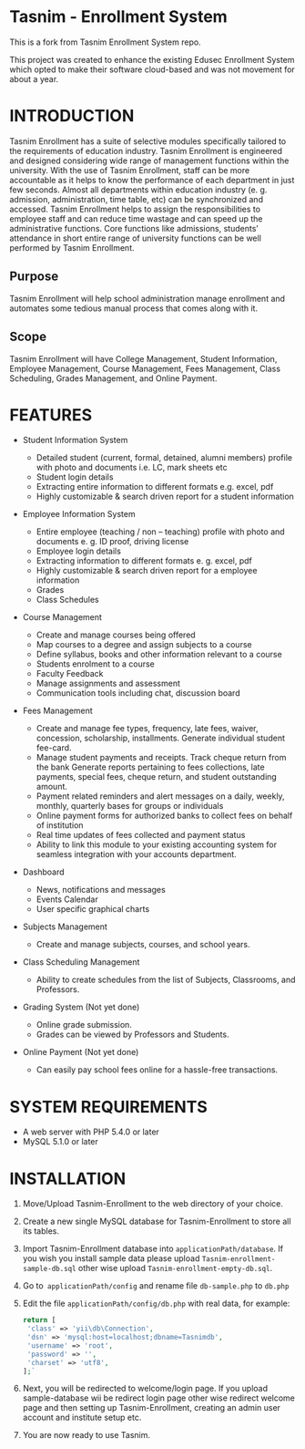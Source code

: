 # Tasnim - Enrollment System
  This is a fork from Tasnim Enrollment System repo.

  This project was created to enhance the existing Edusec Enrollment System which opted to make their software cloud-based and was not movement for about a year.

# INTRODUCTION
  Tasnim Enrollment has a suite of selective modules specifically tailored to the requirements of education industry. Tasnim Enrollment is engineered and designed considering wide range of management functions within the university. With the use of Tasnim Enrollment, staff can be more accountable as it helps to know the performance of each department in just few seconds. Almost all departments within education industry (e. g. admission, administration, time table, etc) can be synchronized and accessed. Tasnim Enrollment helps to assign the responsibilities to employee staff and can reduce time wastage and can speed up the administrative functions. Core functions like admissions, students’ attendance in short entire range of university functions can be well performed by Tasnim Enrollment.

## Purpose
  Tasnim Enrollment will help school administration manage enrollment and automates some tedious manual process that comes along with it.

## Scope
  Tasnim Enrollment will have College Management, Student Information, Employee Management, Course Management, Fees Management, Class Scheduling, Grades Management, and Online Payment.

# FEATURES
- Student Information System
	* Detailed student (current, formal, detained, alumni members) profile with photo and documents i.e. LC, mark sheets etc
	* Student login details
	* Extracting entire information to different formats e.g. excel, pdf
	* Highly customizable & search driven report for a student information

- Employee Information System
	* Entire employee (teaching / non – teaching) profile with photo and documents e. g. ID proof, driving license
	* Employee login details
	* Extracting information to different formats e. g. excel, pdf
	* Highly customizable & search driven report for a employee information
	* Grades
	* Class Schedules

- Course Management
	* Create and manage courses being offered
	* Map courses to a degree and assign subjects to a course
	* Define syllabus, books and other information relevant to a course
	* Students enrolment to a course
	* Faculty Feedback
	* Manage assignments and assessment
	* Communication tools including chat, discussion board

- Fees Management
	* Create and manage fee types, frequency, late fees, waiver, concession, scholarship, installments. Generate individual student fee-card.
	* Manage student payments and receipts. Track cheque return from the bank
Generate reports pertaining to fees collections, late payments, special fees, cheque return, and student outstanding amount.
	* Payment related reminders and alert messages on a daily, weekly, monthly, quarterly bases for groups or individuals
	* Online payment forms for authorized banks to collect fees on behalf of institution
	* Real time updates of fees collected and payment status
	* Ability to link this module to your existing accounting system for seamless integration with your accounts department.

- Dashboard
	* News, notifications and messages
	* Events Calendar
	* User specific graphical charts

- Subjects Management
	* Create and manage subjects, courses, and school years.

- Class Scheduling Management
	* Ability to create schedules from the list of Subjects, Classrooms, and Professors.

- Grading System (Not yet done)
	* Online grade submission.
	* Grades can be viewed by Professors and Students.

- Online Payment (Not yet done)
	* Can easily pay school fees online for a hassle-free transactions.

# SYSTEM REQUIREMENTS

* A web server with PHP 5.4.0 or later
* MySQL 5.1.0 or later

# INSTALLATION


1. Move/Upload Tasnim-Enrollment to the web directory of your choice.
2. Create a new single MySQL database for Tasnim-Enrollment to store all its tables.
3. Import Tasnim-Enrollment database into `applicationPath/database`. If you wish you install sample data please upload `Tasnim-enrollment-sample-db.sql` other wise upload `Tasnim-enrollment-empty-db.sql`.
4. Go to` applicationPath/config` and rename file `db-sample.php` to `db.php`
5. Edit the file `applicationPath/config/db.php` with real data, for example:

    ```php
    return [
     'class' => 'yii\db\Connection',
     'dsn' => 'mysql:host=localhost;dbname=Tasnimdb',
     'username' => 'root',
     'password' => '',
     'charset' => 'utf8',
    ];`
	```
6. Next, you will be redirected to welcome/login page. If you upload sample-database wii be redirect login page other wise redirect welcome page and then setting up Tasnim-Enrollment, creating an admin user account and institute setup etc.
7. You are now ready to use Tasnim.
